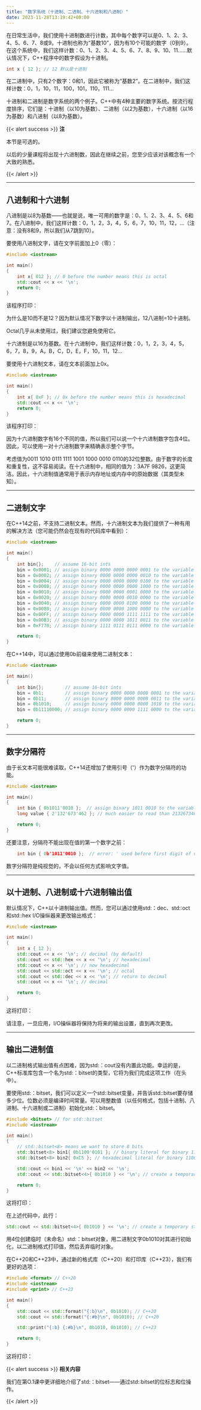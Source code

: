 ```yaml
---
title: "数字系统（十进制、二进制、十六进制和八进制）"
date: 2023-11-28T13:19:42+08:00
---
```


在日常生活中，我们使用十进制数进行计数，其中每个数字可以是0、1、2、3、4、5、6、7、8或9。十进制也称为“基数10”，因为有10个可能的数字（0到9）。在这个系统中，我们这样计数：0、1、2、3、4、5、6、7、8、9、10、11……默认情况下，C++程序中的数字假设为十进制。

```C++
int x { 12 }; // 12 默认是十进制
```

在二进制中，只有2个数字：0和1，因此它被称为“基数2”。在二进制中，我们这样计数：0，1，10，11，100，101，110，111…

十进制和二进制是数字系统的两个例子。C++中有4种主要的数字系统。按流行程度排序，它们是：十进制（以10为基数）、二进制（以2为基数），十六进制（以16为基数）和八进制（以8为基数）。

{{< alert success >}}
**注**

本节是可选的。

以后的少量课程将出现十六进制数，因此在继续之前，您至少应该对该概念有一个大致的熟悉。

{{< /alert >}}

***
## 八进制和十六进制

八进制是以8为基数——也就是说，唯一可用的数字是：0、1、2、3、4、5、6和7。在八进制中，我们这样计数：0，1，2，3，4，5，6，7，10，11，12，…（注意：没有8和9，所以我们从7跳到10）。



要使用八进制文字，请在文字前面加上0（零）：

```C++
#include <iostream>

int main()
{
    int x{ 012 }; // 0 before the number means this is octal
    std::cout << x << '\n';
    return 0;
}
```

该程序打印：

为什么是10而不是12？因为默认情况下数字以十进制输出，12八进制=10十进制。

Octal几乎从未使用过，我们建议您避免使用它。

十六进制是以16为基数。在十六进制中，我们这样计数：0，1，2，3，4，5，6，7，8，9，A，B，C，D，E，F，10，11，12…

要使用十六进制文本，请在文本前面加上0x。

```C++
#include <iostream>

int main()
{
    int x{ 0xF }; // 0x before the number means this is hexadecimal
    std::cout << x << '\n';
    return 0;
}
```

该程序打印：

因为十六进制数字有16个不同的值，所以我们可以说一个十六进制数字包含4位。因此，可以使用一对十六进制数字来精确表示整个字节。

考虑值为0011 1010 0111 1111 1001 1000 0010 0110的32位整数。由于数字的长度和重复性，这不容易阅读。在十六进制中，相同的值为：3A7F 9826，这更简洁。因此，十六进制值通常用于表示内存地址或内存中的原始数据（其类型未知）。

***
## 二进制文字

在C++14之前，不支持二进制文本。然而，十六进制文本为我们提供了一种有用的解决方法（您可能仍然会在现有的代码库中看到）：

```C++
#include <iostream>

int main()
{
    int bin{};    // assume 16-bit ints
    bin = 0x0001; // assign binary 0000 0000 0000 0001 to the variable
    bin = 0x0002; // assign binary 0000 0000 0000 0010 to the variable
    bin = 0x0004; // assign binary 0000 0000 0000 0100 to the variable
    bin = 0x0008; // assign binary 0000 0000 0000 1000 to the variable
    bin = 0x0010; // assign binary 0000 0000 0001 0000 to the variable
    bin = 0x0020; // assign binary 0000 0000 0010 0000 to the variable
    bin = 0x0040; // assign binary 0000 0000 0100 0000 to the variable
    bin = 0x0080; // assign binary 0000 0000 1000 0000 to the variable
    bin = 0x00FF; // assign binary 0000 0000 1111 1111 to the variable
    bin = 0x00B3; // assign binary 0000 0000 1011 0011 to the variable
    bin = 0xF770; // assign binary 1111 0111 0111 0000 to the variable

    return 0;
}
```

在C++14中，可以通过使用0b前缀来使用二进制文本：

```C++
#include <iostream>

int main()
{
    int bin{};        // assume 16-bit ints
    bin = 0b1;        // assign binary 0000 0000 0000 0001 to the variable
    bin = 0b11;       // assign binary 0000 0000 0000 0011 to the variable
    bin = 0b1010;     // assign binary 0000 0000 0000 1010 to the variable
    bin = 0b11110000; // assign binary 0000 0000 1111 0000 to the variable

    return 0;
}
```

***
## 数字分隔符

由于长文本可能很难读取，C++14还增加了使用引号（'）作为数字分隔符的功能。

```C++
#include <iostream>

int main()
{
    int bin { 0b1011'0010 };  // assign binary 1011 0010 to the variable
    long value { 2'132'673'462 }; // much easier to read than 2132673462

    return 0;
}
```

还要注意，分隔符不能出现在值的第一个数字之前：

```C++
    int bin { 0b'1011'0010 };  // error: ' used before first digit of value
```

数字分隔符是纯视觉的，不会以任何方式影响文字值。

***
## 以十进制、八进制或十六进制输出值

默认情况下，C++以十进制输出值。然而，您可以通过使用std:：dec、std:∶oct和std::hex I/O操纵器来更改输出格式：

```C++
#include <iostream>

int main()
{
    int x { 12 };
    std::cout << x << '\n'; // decimal (by default)
    std::cout << std::hex << x << '\n'; // hexadecimal
    std::cout << x << '\n'; // now hexadecimal
    std::cout << std::oct << x << '\n'; // octal
    std::cout << std::dec << x << '\n'; // return to decimal
    std::cout << x << '\n'; // decimal

    return 0;
}
```

这将打印：

请注意，一旦应用，I/O操纵器将保持为将来的输出设置，直到再次更改。

***
## 输出二进制值

以二进制格式输出值有点困难，因为std:：cout没有内置此功能。幸运的是，C++标准库包含一个名为std:：bitset的类型，它将为我们完成这项工作（在<bitset>头中）。

要使用std:：bitset，我们可以定义一个std:∶bitset变量，并告诉std::bitset要存储多少位。位数必须是编译时间常量。可以用整数值（以任何格式，包括十进制、八进制、十六进制或二进制）初始化std:：bitset。

```C++
#include <bitset> // for std::bitset
#include <iostream>

int main()
{
	// std::bitset<8> means we want to store 8 bits
	std::bitset<8> bin1{ 0b1100'0101 }; // binary literal for binary 1100 0101
	std::bitset<8> bin2{ 0xC5 }; // hexadecimal literal for binary 1100 0101

	std::cout << bin1 << '\n' << bin2 << '\n';
	std::cout << std::bitset<4>{ 0b1010 } << '\n'; // create a temporary std::bitset and print it

	return 0;
}
```

这将打印：

在上述代码中，此行：

```C++
std::cout << std::bitset<4>{ 0b1010 } << '\n'; // create a temporary std::bitset and print it
```

用4位创建临时（未命名）std:：bitset对象，用二进制文字0b1010对其进行初始化，以二进制格式打印值，然后丢弃临时对象。

在C++20和C++23中，通过新的格式库（C++20）和打印库（C++23），我们有更好的选项：

```C++
#include <format> // C++20
#include <iostream>
#include <print> // C++23

int main()
{
    std::cout << std::format("{:b}\n", 0b1010); // C++20
    std::cout << std::format("{:#b}\n", 0b1010); // C++20

    std::print("{:b} {:#b}\n", 0b1010, 0b1010); // C++23

    return 0;
}
```

这将打印：

{{< alert success >}}
**相关内容**

我们在第O.1课中更详细地介绍了std:：bitset——通过std:∶bitset的位标志和位操作。

{{< /alert >}}

